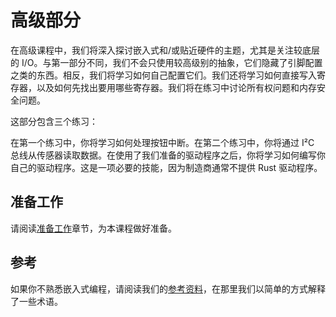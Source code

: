 # 高级部分

在高级课程中，我们将深入探讨嵌入式和/或贴近硬件的主题，尤其是关注较底层的 I/O。与第一部分不同，我们不会只使用较高级别的抽象，它们隐藏了引脚配置之类的东西。相反，我们将学习如何自己配置它们。我们还将学习如何直接写入寄存器，以及如何先找出要用哪些寄存器。我们将在练习中讨论所有权问题和内存安全问题。

这部分包含三个练习：

在第一个练习中，你将学习如何处理按钮中断。在第二个练习中，你将通过 I²C 总线从传感器读取数据。在使用了我们准备的驱动程序之后，你将学习如何编写你自己的驱动程序。这是一项必要的技能，因为制造商通常不提供 Rust 驱动程序。

## 准备工作
请阅读[准备工作](./02_0_preparations.md)章节，为本课程做好准备。

 ## 参考
如果你不熟悉嵌入式编程，请阅读我们的[参考资料](./05_reference.md)，在那里我们以简单的方式解释了一些术语。